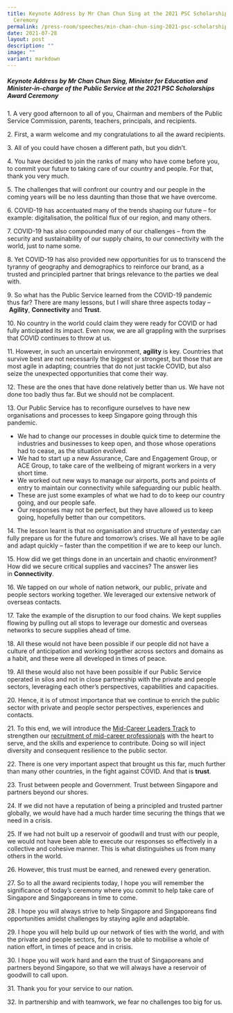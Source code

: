 ```yaml
---
title: Keynote Address by Mr Chan Chun Sing at the 2021 PSC Scholarships Award
  Ceremony
permalink: /press-room/speeches/min-chan-chun-sing-2021-psc-scholarships-award-ceremony/
date: 2021-07-28
layout: post
description: ""
image: ""
variant: markdown
---
```

##### Keynote Address by Mr Chan Chun Sing, Minister for Education and Minister-in-charge of the Public Service at the 2021 PSC Scholarships Award Ceremony

1\. A very good afternoon to all of you, Chairman and members of the Public Service Commission, parents, teachers, principals, and recipients. 

2\. First, a warm welcome and my congratulations to all the award recipients.

3\. All of you could have chosen a different path, but you didn’t. 

4\. You have decided to join the ranks of many who have come before you, to commit your future to taking care of our country and people. For that, thank you very much. 

5\. The challenges that will confront our country and our people in the coming years will be no less daunting than those that we have overcome.  

6\. COVID-19 has accentuated many of the trends shaping our future – for example: digitalisation, the political flux of our region, and many others.

7\. COVID-19 has also compounded many of our challenges – from the security and sustainability of our supply chains, to our connectivity with the world, just to name some.

8\. Yet COVID-19 has also provided new opportunities for us to transcend the tyranny of geography and demographics to reinforce our brand, as a trusted and principled partner that brings relevance to the parties we deal with.

9\. So what has the Public Service learned from the COVID-19 pandemic thus far? There are many lessons, but I will share three aspects today – **Agility**, **Connectivity** and **Trust**.

10\. No country in the world could claim they were ready for COVID or had fully anticipated its impact. Even now, we are all grappling with the surprises that COVID continues to throw at us.

11\. However, in such an uncertain environment, **agility** is key. Countries that survive best are not necessarily the biggest or strongest, but those that are most agile in adapting; countries that do not just tackle COVID, but also seize the unexpected opportunities that come their way.

12\. These are the ones that have done relatively better than us. We have not done too badly thus far. But we should not be complacent.

13\. Our Public Service has to reconfigure ourselves to have new organisations and processes to keep Singapore going through this pandemic.

*   We had to change our processes in double quick time to determine the industries and businesses to keep open, and those whose operations had to cease, as the situation evolved.
*   We had to start up a new Assurance, Care and Engagement Group, or ACE Group, to take care of the wellbeing of migrant workers in a very short time.
*   We worked out new ways to manage our airports, ports and points of entry to maintain our connectivity while safeguarding our public health.
*   These are just some examples of what we had to do to keep our country going, and our people safe.
*   Our responses may not be perfect, but they have allowed us to keep going, hopefully better than our competitors.

14\. The lesson learnt is that no organisation and structure of yesterday can fully prepare us for the future and tomorrow’s crises. We all have to be agile and adapt quickly – faster than the competition if we are to keep our lunch.

15\. How did we get things done in an uncertain and chaotic environment?  How did we secure critical supplies and vaccines? The answer lies in **Connectivity**.

16\. We tapped on our whole of nation network, our public, private and people sectors working together. We leveraged our extensive network of overseas contacts.

17\. Take the example of the disruption to our food chains. We kept supplies flowing by pulling out all stops to leverage our domestic and overseas networks to secure supplies ahead of time.

18\. All these would not have been possible if our people did not have a culture of anticipation and working together across sectors and domains as a habit, and these were all developed in times of peace. 

19\. All these would also not have been possible if our Public Service operated in silos and not in close partnership with the private and people sectors, leveraging each other’s perspectives, capabilities and capacities.

20\. Hence, it is of utmost importance that we continue to enrich the public sector with private and people sector perspectives, experiences and contacts.

21\. To this end, we will introduce the [Mid-Career Leaders Track](https://www.psd.gov.sg/leadership/public-service-leadership-careers/) to strengthen our [recruitment of mid-career professionals](https://www.careers.hrp.gov.sg/sap/bc/ui5_ui5/sap/ZGERCFA004/index.html#/JobDescription/11642924/005056a3-53e2-1edc-8e93-348b4f5533a0) with the heart to serve, and the skills and experience to contribute. Doing so will inject diversity and consequent resilience to the public sector.

22\. There is one very important aspect that brought us this far, much further than many other countries, in the fight against COVID. And that is **trust**. 

23\. Trust between people and Government. Trust between Singapore and partners beyond our shores.

24\. If we did not have a reputation of being a principled and trusted partner globally, we would have had a much harder time securing the things that we need in a crisis.

25\. If we had not built up a reservoir of goodwill and trust with our people, we would not have been able to execute our responses so effectively in a collective and cohesive manner. This is what distinguishes us from many others in the world.

26\. However, this trust must be earned, and renewed every generation.

27\. So to all the award recipients today, I hope you will remember the significance of today’s ceremony where you commit to help take care of Singapore and Singaporeans in time to come.

28\. I hope you will always strive to help Singapore and Singaporeans find opportunities amidst challenges by staying agile and adaptable.

29\. I hope you will help build up our network of ties with the world, and with the private and people sectors, for us to be able to mobilise a whole of nation effort, in times of peace and in crisis.

30\. I hope you will work hard and earn the trust of Singaporeans and partners beyond Singapore, so that we will always have a reservoir of goodwill to call upon.

31\. Thank you for your service to our nation.

32\. In partnership and with teamwork, we fear no challenges too big for us.